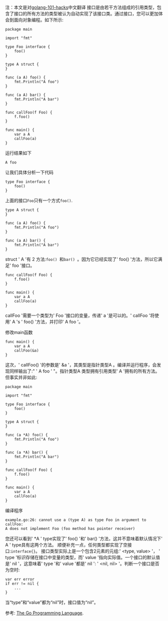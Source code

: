 注：本文是对[golang-101-hacks](https://nanxiao.gitbooks.io/golang-101-hacks/)中文翻译
接口是由若干方法组成的引用类型，包含了接口的所有方法的类型被认为自动实现了该接口类。通过接口，您可以更加体会到面向对象编程。如下所示:
```
package main

import "fmt"

type Foo interface {
    foo()
}

type A struct {
}

func (a A) foo() {
    fmt.Println("A foo")
}

func (a A) bar() {
    fmt.Println("A bar")
}

func callFoo(f Foo) {
    f.foo()
}

func main() {
    var a A
    callFoo(a)
}

```
运行结果如下
```
A foo

```
让我们具体分析一下代码
```
type Foo interface {
    foo()
}

```
上面的接口`Foo`只有一个方式`foo()`.
```
type A struct {
}

func (a A) foo() {
    fmt.Println("A foo")
}

func (a A) bar() {
    fmt.Println("A bar")
}

```
struct ' A '有 2 方法:`foo() `和`bar() `。因为它已经实现了' foo() '方法，所以它满足' foo '接口。

```
func callFoo(f Foo) {
    f.foo()
}

func main() {
    var a A
    callFoo(a)
}

```
 callFoo '需要一个类型为' Foo '接口的变量，传递' a '是可以的。' callFoo '将使用' A 's ' foo() '方法，并打印' A foo '。

修改main函数
```
func main() {
    var a A
    callFoo(&a)
}

```
这次，' callFoo() '的参数是' &a '，其类型是指针类型A 。编译并运行程序，会发现同样输出了:" ' A foo ' "。指针类型A 类型拥有引用类型' A '拥有的所有方法。但事实并非如此:
```
package main

import "fmt"

type Foo interface {
    foo()
}

type A struct {
}

func (a *A) foo() {
    fmt.Println("A foo")
}

func (a *A) bar() {
    fmt.Println("A bar")
}

func callFoo(f Foo) {
    f.foo()
}

func main() {
    var a A
    callFoo(a)
}

```
编译程序

```
example.go:26: cannot use a (type A) as type Foo in argument to callFoo:
A does not implement Foo (foo method has pointer receiver)

```
您还可以看到' *A ' type实现了' foo() '和' bar() '方法，这并不意味着默认情况下' A ' type具有这两个方法。
顺便补充一点，任何类型都实现了空接口:`interface{}`。
接口类型实际上是一个包含2元素的元组:' <type, value> '， ' type '标识存储在接口中变量的类型，而' value '指向实际值。一个接口的默认值是' nil '，这意味着' type '和' value '都是' nil ': ' <nil, nil> '。判断一个接口是否为空时:

```
var err error
if err != nil {
    ...
}  

```
当“type”和“value”都为“nil”时，接口值为“nil”。

参考:
[The Go Programming Language](http://www.gopl.io/).
